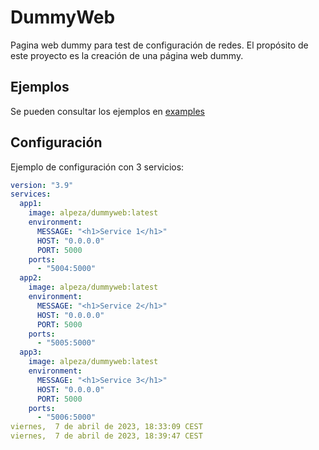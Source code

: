 # DummyWeb

Pagina web dummy para test de configuración de redes. El propósito de este proyecto es la creación de una página web dummy.

## Ejemplos

Se pueden consultar los ejemplos en [examples](examples)

## Configuración

Ejemplo  de configuración con 3 servicios:

```yaml
version: "3.9"
services:
  app1:
    image: alpeza/dummyweb:latest
    environment:
      MESSAGE: "<h1>Service 1</h1>"
      HOST: "0.0.0.0"
      PORT: 5000
    ports:
      - "5004:5000"
  app2:
    image: alpeza/dummyweb:latest
    environment:
      MESSAGE: "<h1>Service 2</h1>"
      HOST: "0.0.0.0"
      PORT: 5000
    ports:
      - "5005:5000"
  app3:
    image: alpeza/dummyweb:latest
    environment:
      MESSAGE: "<h1>Service 3</h1>"
      HOST: "0.0.0.0"
      PORT: 5000
    ports:
      - "5006:5000"
viernes,  7 de abril de 2023, 18:33:09 CEST
viernes,  7 de abril de 2023, 18:39:47 CEST
